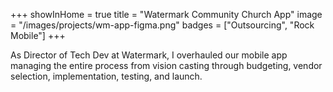 +++
showInHome = true
title = "Watermark Community Church App"
image = "/images/projects/wm-app-figma.png"
badges = ["Outsourcing", "Rock Mobile"]
+++

As Director of Tech Dev at Watermark, I overhauled our mobile app managing the entire process from
vision casting through budgeting, vendor selection, implementation, testing, and launch.
